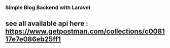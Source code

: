 ### Simple Blog Backend with Laravel

## see all available api here : https://www.getpostman.com/collections/c008117e7e086eb25ff1
